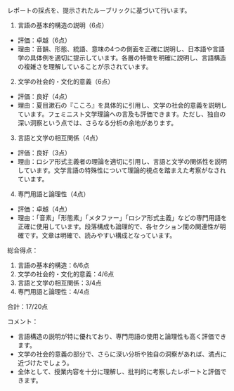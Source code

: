 レポートの採点を、提示されたルーブリックに基づいて行います。

1. 言語の基本的構造の説明（6点）
- 評価：卓越（6点）
- 理由：音韻、形態、統語、意味の4つの側面を正確に説明し、日本語や言語学の具体例を適切に提示しています。各層の特徴を明確に説明し、言語構造の複雑さを理解していることが示されています。

2. 文学の社会的・文化的意義（6点）
- 評価：良好（4点）
- 理由：夏目漱石の『こころ』を具体的に引用し、文学の社会的意義を説明しています。フェミニスト文学理論への言及も評価できます。ただし、独自の深い洞察という点では、さらなる分析の余地があります。

3. 言語と文学の相互関係（4点）
- 評価：良好（3点）
- 理由：ロシア形式主義者の理論を適切に引用し、言語と文学の関係性を説明しています。文学言語の特殊性について理論的視点を踏まえた考察がなされています。

4. 専門用語と論理性（4点）
- 評価：卓越（4点）
- 理由：「音素」「形態素」「メタファー」「ロシア形式主義」などの専門用語を正確に使用しています。段落構成も論理的で、各セクション間の関連性が明確です。文章は明確で、読みやすい構成となっています。

総合得点：
1. 言語の基本的構造：6/6点
2. 文学の社会的・文化的意義：4/6点
3. 言語と文学の相互関係：3/4点
4. 専門用語と論理性：4/4点

合計：17/20点

コメント：
- 言語構造の説明が特に優れており、専門用語の使用と論理性も高く評価できます。
- 文学の社会的意義の部分で、さらに深い分析や独自の洞察があれば、満点に近づけたでしょう。
- 全体として、授業内容を十分に理解し、批判的に考察したレポートと評価できます。